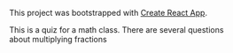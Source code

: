 This project was bootstrapped with [Create React App](https://github.com/facebook/create-react-app).


This is a quiz for a math class. There are several questions <br>
about multiplying fractions <br>

